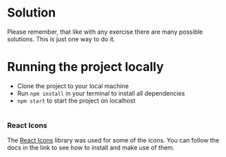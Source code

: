 # Solution

Please remember, that like with any exercise there are many possible solutions. This is just one way to do it.

# Running the project locally

- Clone the project to your local machine
- Run `npm install` in your terminal to install all dependencies
- `npm start` to start the project on localhost

#

### React Icons

The [React Icons](https://react-icons.github.io/react-icons/) library was used for some of the icons. You can follow the docs in the link to see how to install and make use of them.

